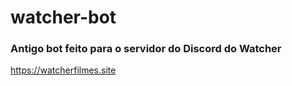 # watcher-bot

### Antigo bot feito para o servidor do Discord do Watcher
https://watcherfilmes.site
